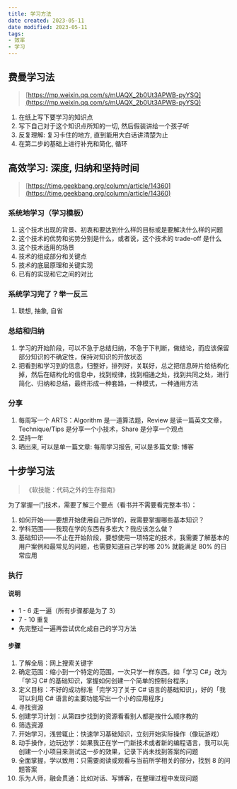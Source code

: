 ```yaml
---
title: 学习方法
date created: 2023-05-11
date modified: 2023-05-11
tags:
- 效率
- 学习
---
```


## 费曼学习法

> [https://mp.weixin.qq.com/s/mUAQX_2b0Ut3APWB-pyYSQ](https://mp.weixin.qq.com/s/mUAQX_2b0Ut3APWB-pyYSQ)

1. 在纸上写下要学习的知识点
2. 写下自己对于这个知识点所知的一切, 然后假装讲给一个孩子听
3. 反复理解: 复习卡住的地方, 直到能用大白话讲清楚为止
4. 在第二步的基础上进行补充和简化, 循环

## 高效学习: 深度, 归纳和坚持时间

> [https://time.geekbang.org/column/article/14360](https://time.geekbang.org/column/article/14360)

### 系统地学习（学习模板）

1. 这个技术出现的背景、初衷和要达到什么样的目标或是要解决什么样的问题
2. 这个技术的优势和劣势分别是什么，或者说，这个技术的 trade-off 是什么
3. 这个技术适用的场景
4. 技术的组成部分和关键点
5. 技术的底层原理和关键实现
6. 已有的实现和它之间的对比

### 系统学习完了？举一反三

1. 联想, 抽象, 自省

### 总结和归纳

1. 学习的开始阶段，可以不急于总结归纳，不急于下判断，做结论，而应该保留部分知识的不确定性，保持对知识的开放状态
2. 把看到和学习到的信息，归整好，排列好，关联好，总之把信息碎片给结构化掉，然后在结构化的信息中，找到规律，找到相通之处，找到共同之处，进行简化、归纳和总结，最终形成一种套路，一种模式，一种通用方法

### 分享

1. 每周写一个 ARTS：Algorithm 是一道算法题，Review 是读一篇英文文章，Technique/Tips 是分享一个小技术，Share 是分享一个观点
2. 坚持一年
3. 晒出来, 可以是单一篇文章: 每周学习报告, 可以是多篇文章: 博客

## 十步学习法

> 《软技能：代码之外的生存指南》

为了掌握一门技术，需要了解三个要点（看书并不需要看完整本书）：

1. 如何开始——要想开始使用自己所学的，我需要掌握哪些基本知识？
2. 学科范围——我现在学的东西有多宏大？我应该怎么做？
3. 基础知识——不止在开始阶段，要想使用一项特定的技术，我需要了解基本的用户案例和最常见的问题，也需要知道自己学的哪 20% 就能满足 80% 的日常应用

### 执行

#### 说明

- 1 - 6 走一遍（所有步骤都是为了 3）
- 7 - 10 重复
- 先完整过一遍再尝试优化成自己的学习方法

#### 步骤

1. 了解全局：网上搜索关键字
2. 确定范围：缩小到一个特定的范围，一次只学一样东西。如「学习 C#」改为「学习 C# 的基础知识，掌握如何创建一个简单的控制台程序」
3. 定义目标：不好的成功标准「完学习了关于 C# 语言的基础知识」，好的「我可以利用 C# 语言的主要功能写出一个小的应用程序」
4. 寻找资源
5. 创建学习计划：从第四步找到的资源看看别人都是按什么顺序教的
6. 筛选资源
7. 开始学习，浅尝辄止：快速学习基础知识，立刻开始实际操作（像玩游戏）
8. 动手操作，边玩边学：如果我正在学一门新技术或者新的编程语言，我可以先创建一个小项目来测试这一步的效果，记录下尚未找到答案的问题
9. 全面掌握，学以致用：只需要阅读或观看与当前所学相关的部分，找到 8 的问题答案
10. 乐为人师，融会贯通：比如对话、写博客，在整理过程中发现问题
